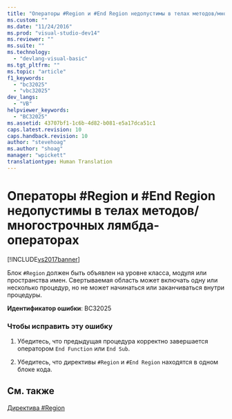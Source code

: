 ```yaml
---
title: "Операторы #Region и #End Region недопустимы в телах методов/многострочных лямбда-операторах | Microsoft Docs"
ms.custom: ""
ms.date: "11/24/2016"
ms.prod: "visual-studio-dev14"
ms.reviewer: ""
ms.suite: ""
ms.technology: 
  - "devlang-visual-basic"
ms.tgt_pltfrm: ""
ms.topic: "article"
f1_keywords: 
  - "bc32025"
  - "vbc32025"
dev_langs: 
  - "VB"
helpviewer_keywords: 
  - "BC32025"
ms.assetid: 43707bf1-1c6b-4d82-b081-e5a17dca51c1
caps.latest.revision: 10
caps.handback.revision: 10
author: "stevehoag"
ms.author: "shoag"
manager: "wpickett"
translationtype: Human Translation
---
```

# Операторы #Region и #End Region недопустимы в телах методов/многострочных лямбда-операторах
[!INCLUDE[vs2017banner](../../../csharp/includes/vs2017banner.md)]

Блок `#Region` должен быть объявлен на уровне класса, модуля или пространства имен.  Свертываемая область может включать одну или несколько процедур, но не может начинаться или заканчиваться внутри процедуры.  
  
 **Идентификатор ошибки**: BC32025  
  
### Чтобы исправить эту ошибку  
  
1.  Убедитесь, что предыдущая процедура корректно завершается оператором `End Function` или `End Sub`.  
  
2.  Убедитесь, что директивы `#Region` и `#End Region` находятся в одном блоке кода.  
  
## См. также  
 [Директива \#Region](../../../visual-basic/language-reference/directives/region-directive.md)